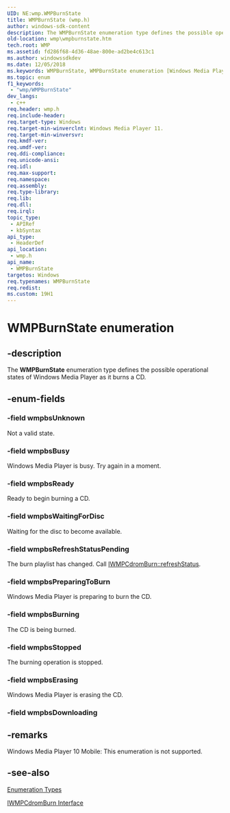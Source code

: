 ```yaml
---
UID: NE:wmp.WMPBurnState
title: WMPBurnState (wmp.h)
author: windows-sdk-content
description: The WMPBurnState enumeration type defines the possible operational states of Windows Media Player as it burns a CD.
old-location: wmp\wmpburnstate.htm
tech.root: WMP
ms.assetid: fd286f68-4d36-48ae-800e-ad2be4c613c1
ms.author: windowssdkdev
ms.date: 12/05/2018
ms.keywords: WMPBurnState, WMPBurnState enumeration [Windows Media Player], wmp.wmpburnstate, wmp/WMPBurnState, wmp/wmpbsBurning, wmp/wmpbsBusy, wmp/wmpbsErasing, wmp/wmpbsPreparingToBurn, wmp/wmpbsReady, wmp/wmpbsRefreshStatusPending, wmp/wmpbsStopped, wmp/wmpbsUnknown, wmp/wmpbsWaitingForDisc, wmpbsBurning, wmpbsBusy, wmpbsErasing, wmpbsPreparingToBurn, wmpbsReady, wmpbsRefreshStatusPending, wmpbsStopped, wmpbsUnknown, wmpbsWaitingForDisc
ms.topic: enum
f1_keywords: 
 - "wmp/WMPBurnState"
dev_langs:
 - c++
req.header: wmp.h
req.include-header: 
req.target-type: Windows
req.target-min-winverclnt: Windows Media Player 11.
req.target-min-winversvr: 
req.kmdf-ver: 
req.umdf-ver: 
req.ddi-compliance: 
req.unicode-ansi: 
req.idl: 
req.max-support: 
req.namespace: 
req.assembly: 
req.type-library: 
req.lib: 
req.dll: 
req.irql: 
topic_type:
 - APIRef
 - kbSyntax
api_type:
 - HeaderDef
api_location:
 - wmp.h
api_name:
 - WMPBurnState
targetos: Windows
req.typenames: WMPBurnState
req.redist: 
ms.custom: 19H1
---
```


# WMPBurnState enumeration


## -description



The <b>WMPBurnState</b> enumeration type defines the possible operational states of Windows Media Player as it burns a CD.




## -enum-fields




### -field wmpbsUnknown

Not a valid state.


### -field wmpbsBusy

Windows Media Player is busy. Try again in a moment.


### -field wmpbsReady

Ready to begin burning a CD.


### -field wmpbsWaitingForDisc

Waiting for the disc to become available.


### -field wmpbsRefreshStatusPending

The burn playlist has changed. Call <a href="https://docs.microsoft.com/windows/desktop/api/wmp/nf-wmp-iwmpcdromburn-refreshstatus">IWMPCdromBurn::refreshStatus</a>.


### -field wmpbsPreparingToBurn

Windows Media Player is preparing to burn the CD.


### -field wmpbsBurning

The CD is being burned.


### -field wmpbsStopped

The burning operation is stopped.


### -field wmpbsErasing

Windows Media Player is erasing the CD.


### -field wmpbsDownloading




## -remarks



Windows Media Player 10 Mobile: This enumeration is not supported.




## -see-also




<a href="https://docs.microsoft.com/windows/desktop/WMP/enumeration-types">Enumeration Types</a>



<a href="https://docs.microsoft.com/windows/desktop/api/wmp/nn-wmp-iwmpcdromburn">IWMPCdromBurn Interface</a>
 

 

